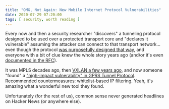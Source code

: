 ```yaml
---
title: "OMG, Not Again: New Mobile Internet Protocol Vulnerabilities"
date: 2020-07-29 07:20:00
tags: [ security, worth reading ]
---
```

Every now and then a security researcher "discovers" a tunneling protocol designed to be used over a protected transport core and "declares it vulnerable" assuming the attacker can connect to that transport network... even though the protocol [was purposefully designed that way](/2015/04/omg-vxlan-encapsulation-has-no-security/), and everyone with a bit of clue knew the whole story years ago (and/or it's even [documented in the RFC](https://tools.ietf.org/html/rfc7348#section-7)).

It was MPLS decades ago, then [VXLAN a few years ago](/2018/11/omg-vxlan-is-still-insecure/), and now someone "found" a ["high-impact vulnerability" in GPRS Tunnel Protocol](https://thehackernews.com/2020/06/mobile-internet-hacking.html). Recommended countermeasures: whitelist-based IP filtering. Yeah, it's amazing what a wonderful new tool they found.

Unfortunately (for the rest of us), common sense never generated headlines on Hacker News (or anywhere else).